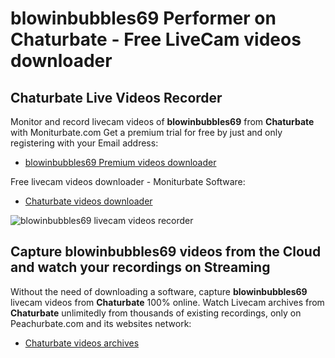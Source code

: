 # blowinbubbles69 Performer on Chaturbate - Free LiveCam videos downloader

## Chaturbate Live Videos Recorder

Monitor and record livecam videos of **blowinbubbles69** from **Chaturbate** with Moniturbate.com
Get a premium trial for free by just and only registering with your Email address:
* [blowinbubbles69 Premium videos downloader](https://moniturbate.com/request-demo-licence-key.html)

Free livecam videos downloader - Moniturbate Software:
* [Chaturbate videos downloader](https://moniturbate.com/moniturbate-download-software.html)

![blowinbubbles69 livecam videos recorder](https://peachurnet.com/templates/moniturbate-software.png)


## Capture blowinbubbles69 videos from the Cloud and watch your recordings on Streaming

Without the need of downloading a software, capture **blowinbubbles69** livecam videos from **Chaturbate** 100% online.
Watch Livecam archives from **Chaturbate** unlimitedly from thousands of existing recordings, only on Peachurbate.com and its websites network:
* [Chaturbate videos archives](https://peachurnet.com/)
